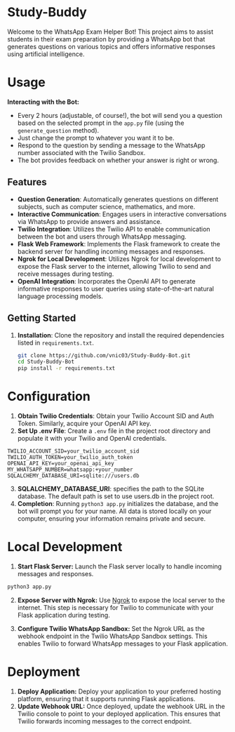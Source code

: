 # Study-Buddy

Welcome to the WhatsApp Exam Helper Bot! This project aims to assist students in their exam preparation by providing a WhatsApp bot that generates questions on various topics and offers informative responses using artificial intelligence.

# Usage

**Interacting with the Bot:**
- Every 2 hours (adjustable, of course!), the bot will send you a question based on the selected prompt in the `app.py` file (using the `generate_question` method).
- Just change the prompt to whatever you want it to be.
- Respond to the question by sending a message to the WhatsApp number associated with the Twilio Sandbox.
- The bot provides feedback on whether your answer is right or wrong.

## Features

- **Question Generation**: Automatically generates questions on different subjects, such as computer science, mathematics, and more.
- **Interactive Communication**: Engages users in interactive conversations via WhatsApp to provide answers and assistance.
- **Twilio Integration**: Utilizes the Twilio API to enable communication between the bot and users through WhatsApp messaging.
- **Flask Web Framework**: Implements the Flask framework to create the backend server for handling incoming messages and responses.
- **Ngrok for Local Development**: Utilizes Ngrok for local development to expose the Flask server to the internet, allowing Twilio to send and receive messages during testing.
- **OpenAI Integration**: Incorporates the OpenAI API to generate informative responses to user queries using state-of-the-art natural language processing models.

## Getting Started

1. **Installation**: Clone the repository and install the required dependencies listed in `requirements.txt`.
   
   ```bash
   git clone https://github.com/vnic03/Study-Buddy-Bot.git
   cd Study-Buddy-Bot
   pip install -r requirements.txt
   ```

# Configuration

1. **Obtain Twilio Credentials**: Obtain your Twilio Account SID and Auth Token. Similarly, acquire your OpenAI API key.
2. **Set Up .env File**: Create a `.env` file in the project root directory and populate it with your Twilio and OpenAI credentials.

```plaintext
TWILIO_ACCOUNT_SID=your_twilio_account_sid
TWILIO_AUTH_TOKEN=your_twilio_auth_token
OPENAI_API_KEY=your_openai_api_key
MY_WHATSAPP_NUMBER=whatsapp:+your_number
SQLALCHEMY_DATABASE_URI=sqlite:///users.db
```
3. **SQLALCHEMY_DATABASE_URI**: specifies the path to the SQLite database. The default path is set to use users.db in the project root.
4. **Completion**: Running `python3 app.py` initializes the database, and the bot will prompt you for your name. All data is stored locally on your computer, ensuring your information remains private and secure.

# Local Development

1. **Start Flask Server:** Launch the Flask server locally to handle incoming messages and responses.
```bash
python3 app.py
```
2. **Expose Server with Ngrok:** Use [Ngrok](https://ngrok.com/) to expose the local server to the internet. This step is necessary for Twilio to communicate with your Flask application during testing.

3. **Configure Twilio WhatsApp Sandbox:** Set the Ngrok URL as the webhook endpoint in the Twilio WhatsApp Sandbox settings. This enables Twilio to forward WhatsApp messages to your Flask application.

# Deployment

1. **Deploy Application:** Deploy your application to your preferred hosting platform, ensuring that it supports running Flask applications.
2. **Update Webhook URL:** Once deployed, update the webhook URL in the Twilio console to point to your deployed application. This ensures that Twilio forwards incoming messages to the correct endpoint.





